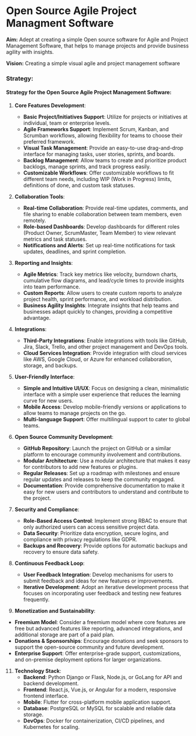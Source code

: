 # Open Source Agile Project Managment Software

**Aim:** Adept at creating a simple Open source software for Agile and Project Management Software, that helps to manage projects and provide business agility with insights.

**Vision:** Creating a simple visual agile and project management software

### Strategy: 
#### Strategy for the Open Source Agile Project Management Software:

1. **Core Features Development**:
    - **Basic Project/Initiatives Support**: Utilize for projects or initiatives at individual, team or enterprise levels.
   - **Agile Frameworks Support**: Implement Scrum, Kanban, and Scrumban workflows, allowing flexibility for teams to choose their preferred framework.
   - **Visual Task Management**: Provide an easy-to-use drag-and-drop interface for managing tasks, user stories, sprints, and boards.
   - **Backlog Management**: Allow teams to create and prioritize product backlogs, manage sprints, and track progress easily.
   - **Customizable Workflows**: Offer customizable workflows to fit different team needs, including WIP (Work in Progress) limits, definitions of done, and custom task statuses.
   
3. **Collaboration Tools**:
   - **Real-time Collaboration**: Provide real-time updates, comments, and file sharing to enable collaboration between team members, even remotely.
   - **Role-based Dashboards**: Develop dashboards for different roles (Product Owner, ScrumMaster, Team Member) to view relevant metrics and task statuses.
   - **Notifications and Alerts**: Set up real-time notifications for task updates, deadlines, and sprint completion.

4. **Reporting and Insights**:
   - **Agile Metrics**: Track key metrics like velocity, burndown charts, cumulative flow diagrams, and lead/cycle times to provide insights into team performance.
   - **Custom Reports**: Allow users to create custom reports to analyze project health, sprint performance, and workload distribution.
   - **Business Agility Insights**: Integrate insights that help teams and businesses adapt quickly to changes, providing a competitive advantage.

5. **Integrations**:
   - **Third-Party Integrations**: Enable integrations with tools like GitHub, Jira, Slack, Trello, and other project management and DevOps tools.
   - **Cloud Services Integration**: Provide integration with cloud services like AWS, Google Cloud, or Azure for enhanced collaboration, storage, and backups.

6. **User-Friendly Interface**:
   - **Simple and Intuitive UI/UX**: Focus on designing a clean, minimalistic interface with a simple user experience that reduces the learning curve for new users.
   - **Mobile Access**: Develop mobile-friendly versions or applications to allow teams to manage projects on the go.
   - **Multi-language Support**: Offer multilingual support to cater to global teams.

7. **Open Source Community Development**:
   - **GitHub Repository**: Launch the project on GitHub or a similar platform to encourage community involvement and contributions.
   - **Modular Architecture**: Use a modular architecture that makes it easy for contributors to add new features or plugins.
   - **Regular Releases**: Set up a roadmap with milestones and ensure regular updates and releases to keep the community engaged.
   - **Documentation**: Provide comprehensive documentation to make it easy for new users and contributors to understand and contribute to the project.

8. **Security and Compliance**:
   - **Role-Based Access Control**: Implement strong RBAC to ensure that only authorized users can access sensitive project data.
   - **Data Security**: Prioritize data encryption, secure logins, and compliance with privacy regulations like GDPR.
   - **Backups and Recovery**: Provide options for automatic backups and recovery to ensure data safety.

9. **Continuous Feedback Loop**:
   - **User Feedback Integration**: Develop mechanisms for users to submit feedback and ideas for new features or improvements.
   - **Iterative Development**: Adopt an iterative development process that focuses on incorporating user feedback and testing new features frequently.
   
10. **Monetization and Sustainability**:
   - **Freemium Model**: Consider a freemium model where core features are free but advanced features like reporting, advanced integrations, and additional storage are part of a paid plan.
   - **Donations & Sponsorships**: Encourage donations and seek sponsors to support the open-source community and future development.
   - **Enterprise Support**: Offer enterprise-grade support, customizations, and on-premise deployment options for larger organizations.

11. **Technology Stack**:
    - **Backend**: Python Django or Flask, Node.js, or GoLang for API and backend development.
    - **Frontend**: React.js, Vue.js, or Angular for a modern, responsive frontend interface.
    - **Mobile**: Flutter for cross-platform mobile application support.
    - **Database**: PostgreSQL or MySQL for scalable and reliable data storage.
    - **DevOps**: Docker for containerization, CI/CD pipelines, and Kubernetes for scaling.

